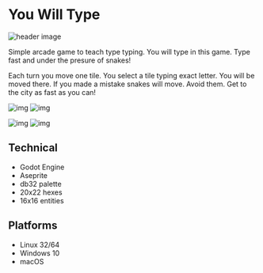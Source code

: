 # You Will Type

![header image](https://i.imgur.com/6bQqR2w.png)

Simple arcade game to teach type typing. You will type in this game. Type fast and under the presure of snakes!

Each turn you move one tile. You select a tile typing exact letter. You will be moved there. If you made a mistake snakes will move. Avoid them. Get to the city as fast as you can!

![img](https://i.imgur.com/384pIh6.png)
![img](https://i.imgur.com/CzC3uY8.png)

![img](https://i.imgur.com/a2pM1pl.gif)
![img](https://i.imgur.com/JADRybI.gif)

## Technical

- Godot Engine
- Aseprite
- db32 palette
- 20x22 hexes
- 16x16 entities

## Platforms

- Linux 32/64
- Windows 10
- macOS
